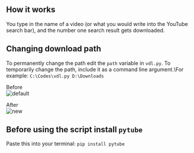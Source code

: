 ## How it works
You type in the name of a video (or what you would write into the YouTube search bar), and the number one search result gets downloaded.

## Changing download path
To permanently change the path edit the `path` variable in `vdl.py`. To temporarily change the path, include it as a command line argument.\For example: 
```C:\Codes\vdl.py D:\Downloads```

Before\
![default](https://i.imgur.com/kUyk0d5.png "Default path")

After\
![new](https://i.imgur.com/JAwF3VH.png "New path")

## Before using the script install `pytube`
Paste this into your terminal: `pip install pytube`
